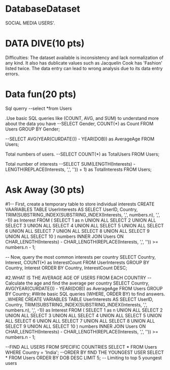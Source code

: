 # DatabaseDataset
SOCIAL MEDIA USERS'.

# DATA DIVE(10 pts) 
Difficulties:
The dataset available is inconsistency and lack normalization of any kind.
It also has dublicate values such as Jacquelin Cook has 'Fashion' listed twice.
The data entry can lead to wrong analysis due to its data entry errors.

# Data fun(20 pts)
Sql querry
--select *from Users

.Use basic SQL queries like (COUNT, AVG, and SUM) to understand more about the data you have
--SELECT Gender, COUNT(*) as Count
FROM Users
GROUP BY Gender;

--SELECT AVG(YEAR(CURDATE()) - YEAR(DOB)) as AverageAge
FROM Users;

Total numbers of users.
--SELECT COUNT(*) as TotalUsers
FROM Users;

Total number of interests
--SELECT SUM(LENGTH(Interests) - LENGTH(REPLACE(Interests, ',', '')) + 1) as TotalInterests
FROM Users;
# Ask Away (30 pts)
#1-- First, create a temporary table to store individual interests
CREATE VAARIABLES TABLE UserInterests AS
SELECT UserID, Country, TRIM(SUBSTRING_INDEX(SUBSTRING_INDEX(Interests, ',', numbers.n), ',', -1)) as Interest
FROM (
    SELECT 1 as n UNION ALL SELECT 2 UNION ALL SELECT 3 UNION ALL SELECT 4
    UNION ALL SELECT 5 UNION ALL SELECT 6 UNION ALL SELECT 7 UNION ALL SELECT 8
    UNION ALL SELECT 9 UNION ALL SELECT 10
) numbers INNER JOIN Users
ON CHAR_LENGTH(Interests) - CHAR_LENGTH(REPLACE(Interests, ',', '')) >= numbers.n - 1;

-- Now, query the most common interests per country
SELECT Country, Interest, COUNT(*) as InterestCount
FROM UserInterests
GROUP BY Country, Interest
ORDER BY Country, InterestCount DESC;

#2.WHAT IS THE AVERAGE AGE OF USERS FROM EACH COUNTRY
-- Calculate the age and find the average per country
SELECT Country, AVG(YEAR(CURDATE()) - YEAR(DOB)) as AverageAge
FROM Users
GROUP BY Country;
#Write basic SQL queries (WHERE, ORDER BY) to find answers.
..WHERE
CREATE VARIABLES TABLE UserInterests AS
SELECT UserID, Country, TRIM(SUBSTRING_INDEX(SUBSTRING_INDEX(Interests, ',', numbers.n), ',', -1)) as Interest
FROM (
    SELECT 1 as n UNION ALL SELECT 2 UNION ALL SELECT 3 UNION ALL SELECT 4
    UNION ALL SELECT 5 UNION ALL SELECT 6 UNION ALL SELECT 7 UNION ALL SELECT 8
    UNION ALL SELECT 9 UNION ALL SELECT 10
) numbers INNER JOIN Users
ON CHAR_LENGTH(Interests) - CHAR_LENGTH(REPLACE(Interests, ',', '')) >= numbers.n - 1;

--FIND ALL USERS FROM SPECIFIC COUNTRIES
SELECT * 
FROM Users 
WHERE Country = 'India';
--ORDER BY
fIND THE YOUNGEST USER
SELECT * 
FROM Users 
ORDER BY DOB DESC 
LIMIT 5; -- Limiting to top 5 youngest users





